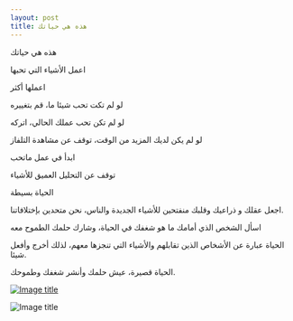 ```yaml
---
layout: post
title: هذه هي حياتك
---
```


هذه هي حياتك

اعمل الأشياء التي تحبها

اعملها أكثر

لو لم تكت تحب شيئا ما، قم بتغييره

لو لم تكن تحب عملك الحالي، اتركه

لو لم يكن لديك المزيد من الوقت، توقف عن مشاهدة التلفاز

ابدأ في عمل ماتحب

توقف عن التحليل العميق للأشياء

الحياة بسيطة

اجعل عقلك و ذراعيك وقلبك منفتحين للأشياء الجديدة والناس، نحن متحدين بإختلافاتنا.

اسأل الشخص الذي أمامك ما هو شغفك في الحياة، وشارك حلمك الطموح معه

الحياة عبارة عن الأشخاص الذين تقابلهم والأشياء التي تنجزها معهم، لذلك أخرج وأفعل شيئا.

الحياة قصيرة، عيش حلمك وأنشر شغفك وطموحك.

[![Image title](https://oktob-editor.s3.amazonaws.com/uploads%2F1438874452502-CLYjAEDUYAAsY1I.jpg)](https://twitter.com/2lhaam/status/627727685754556416)

![Image title](https://oktob-editor.s3.amazonaws.com/uploads%2F1428239372734-6-holstee.jpg)